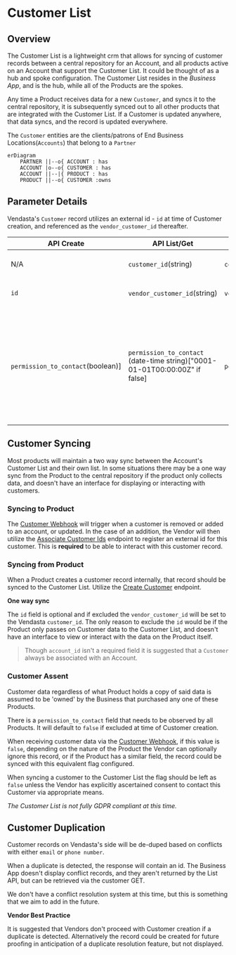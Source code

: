 # Customer List

## Overview

The Customer List is a lightweight crm that allows for syncing of customer records between a central repository for an Account, and all products active on an Account that support the Customer List. It could be thought of as a hub and spoke configuration. The Customer List resides in the *Business App*, and is the hub, while all of the Products are the spokes. 

Any time a Product receives data for a new `Customer`, and syncs it to the central repository, it is subsequently synced out to all other products that are integrated with the Customer List. If a Customer is updated anywhere, that data syncs, and the record is updated everywhere.

The `Customer` entities are the clients/patrons of End Business Locations(`Accounts`) that belong to a `Partner`

``` mermaid
erDiagram
    PARTNER ||--o{ ACCOUNT : has
    ACCOUNT |o--o{ CUSTOMER : has
    ACCOUNT ||--|{ PRODUCT : has
    PRODUCT ||--o{ CUSTOMER :owns
```

## Parameter Details

Vendasta's `Customer` record utilizes an external id - `id` at time of Customer creation, and referenced as the `vendor_customer_id` thereafter. 

|  API Create    |   API List/Get        | Webhook | Description |
|----------------|-----------------------| ------- |-------------|
| N/A            | `customer_id`(string) | `contact_id` (string)  | Vendasta assigned central id|
| `id`           | `vendor_customer_id`(string) | `vendor_customer_id` (string)  | Vendor assigned customer id |
| `permission_to_contact`(boolean)]| `permission_to_contact` (date-time string)["0001-01-01T00:00:00Z" if false] | `permission_to_contact`(boolean)| Business or Vendor has confirmed customer has assented to being contacted by this Business for marketing purposes |

## Customer Syncing

Most products will maintain a two way sync between the Account's Customer List and their own list. In some situations there may be a one way sync from the Product to the central repository if the product only collects data, and doesn't have an interface for displaying or interacting with customers.

### Syncing to Product

The [Customer Webhook](https://developers.vendasta.com/vendor/ZG9jOjIxNzM0NjA3-overview#customer-webhook) will trigger when a customer is removed or added to an account, or updated. In the case of an addition, the Vendor will then utilize the [Associate Customer Ids](https://developers.vendasta.com/vendor/4e54c2707bf93-associate-customer-i-ds) endpoint to register an external id for this customer. This is **required** to be able to interact with this customer record.

### Syncing from Product

When a Product creates a customer record internally, that record should be synced to the Customer List. Utilize the [Create Customer](https://developers.vendasta.com/vendor/6f3aac2c426a2-create-customer) endpoint. 

**One way sync**

The `id` field is optional and if excluded the `vendor_customer_id` will be set to the Vendasta `customer_id`. The only reason to exclude the `id` would be if the Product only passes on Customer data to the Customer List, and doesn't have an interface to view or interact with the data on the Product itself.

<!-- theme: warning -->
> Though `account_id` isn't a required field it is suggested that a `Customer` always be associated with an Account.

### Customer Assent

Customer data regardless of what Product holds a copy of said data is assumed to be 'owned' by the Business that purchased any one of these Products.

There is a `permission_to_contact` field that needs to be observed by all Products. It will default to `false` if excluded at time of Customer creation. 

When receiving customer data via the [Customer Webhook](https://developers.vendasta.com/vendor/ZG9jOjIxNzM0NjA3-overview#customer-webhook), if this value is `false`, depending on the nature of the Product the Vendor can optionally ignore this record, or if the Product has a similar field, the record could be synced with this equivalent flag configured.

When syncing a customer to the Customer List the flag should be left as `false` unless the Vendor has explicitly ascertained consent to contact this Customer via appropriate means.

*The Customer List is not fully GDPR compliant at this time.*


## Customer Duplication

Customer records on Vendasta's side will be de-duped based on conflicts with either `email` or `phone number`.

When a duplicate is detected, the response will contain an id. The Business App doesn't display conflict records, and they aren't returned by the List API, but can be retrieved via the customer GET.

We don't have a conflict resolution system at this time, but this is something that we aim to add in the future.

**Vendor Best Practice**

It is suggested that Vendors don't proceed with Customer creation if a duplicate is detected. Alternatively the record could be created for future proofing in anticipation of a duplicate resolution feature, but not displayed.

